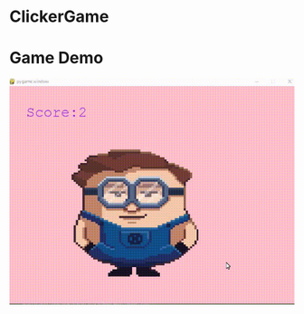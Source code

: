 # ClickerGame


# Game Demo
![Alt Text](https://github.com/batman22827/ClickerGame/blob/main/gif.gif?raw=true)
